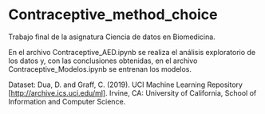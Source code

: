 # Contraceptive_method_choice

Trabajo final de la asignatura Ciencia de datos en Biomedicina. 

En el archivo Contraceptive_AED.ipynb se realiza el análisis exploratorio de los datos y, con las conclusiones obtenidas, en el archivo Contraceptive_Modelos.ipynb se entrenan los modelos.

Dataset: Dua, D. and Graff, C. (2019). UCI Machine Learning Repository [http://archive.ics.uci.edu/ml]. Irvine, CA: University of California, School of Information and Computer Science.
